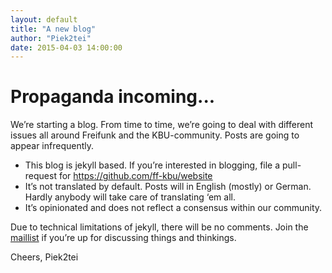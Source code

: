 ```yaml
---
layout: default
title: "A new blog"
author: "Piek2tei"
date: 2015-04-03 14:00:00
---
```

# Propaganda incoming...
We’re starting a blog. From time to time, we’re going to deal with different issues all around Freifunk and the KBU-community. Posts are going to appear infrequently.

- This blog is jekyll based. If you’re interested in blogging, file a pull-request for <a href="https://github.com/ff-kbu/website">https://github.com/ff-kbu/website</a>
- It’s not translated by default. Posts will in English (mostly) or German. Hardly anybody will take care of translating ‘em all.
- It’s opinionated and does not reflect a consensus within our community.</li>

Due to technical limitations of jekyll, there will be no comments. Join the <a href="#kontakt">maillist</a> if you’re up for discussing things and thinkings.

Cheers, Piek2tei
